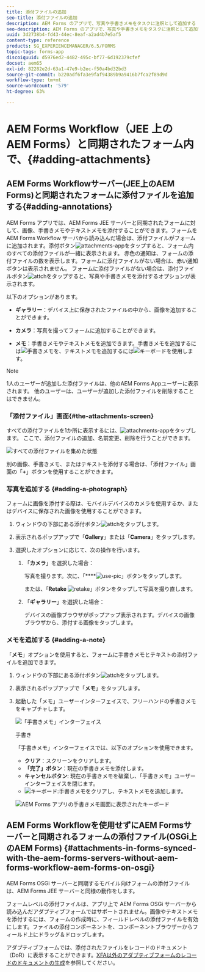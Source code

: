 ```yaml
---
title: 添付ファイルの追加
seo-title: 添付ファイルの追加
description: AEM Forms のアプリで、写真や手書きメモをタスクに注釈として追加する
seo-description: AEM Forms のアプリで、写真や手書きメモをタスクに注釈として追加する
uuid: 3d2738b4-fd43-44ec-8eaf-a2ad4b7e5af5
content-type: reference
products: SG_EXPERIENCEMANAGER/6.5/FORMS
topic-tags: forms-app
discoiquuid: d5976ed2-4482-495c-bf77-6d192379cfef
docset: aem65
exl-id: 82282e2d-63a1-47e9-b2ec-f50a4bd32bd3
source-git-commit: b220adf6fa3e9faf94389b9a9416b7fca2f89d9d
workflow-type: tm+mt
source-wordcount: '579'
ht-degree: 63%

---
```


# AEM Forms Workflow（JEE 上の AEM Forms）と同期されたフォーム内で、{#adding-attachments}

## AEM Forms Workflowサーバー(JEE上のAEM Forms)と同期されたフォームに添付ファイルを追加する{#adding-annotations}

AEM Forms アプリでは、AEM Forms JEE サーバーと同期されたフォームに対して、画像、手書きメモやテキストメモを添付することができます。フォームを AEM Forms Workflow サーバから読み込んだ場合は、添付ファイルがフォームに追加されます。添付ボタン![attachments-app](assets/attachments-app.png)をタップすると、フォーム内のすべての添付ファイルが一緒に表示されます。 赤色の通知は、フォームの添付ファイルの数を表示します。フォームに添付ファイルがない場合は、赤い通知ボタンは表示されません。 フォームに添付ファイルがない場合は、添付ファイルボタン![attch](assets/attch.png)をタップすると、写真や手書きメモを添付するオプションが表示されます。

以下のオプションがあります。

* **ギャラリー**：デバイス上に保存されたファイルの中から、画像を追加することができます。

* **カメラ**：写真を撮ってフォームに追加することができます。

* **メモ**：手書きメモやテキストメモを追加できます。手書きメモを追加するには![手書きメモ](assets/scribble.png)を、テキストメモを追加するには![キーボード](assets/keyboard.png)を使用します。

>[!NOTE]
>
>1人のユーザーが追加した添付ファイルは、他のAEM Forms Appユーザーに表示されます。 他のユーザーは、ユーザーが追加した添付ファイルを削除することはできません。


### 「添付ファイル」画面{#the-attachments-screen}

すべての添付ファイルを1か所に表示するには、![attachments-app](assets/attachments-app.png)をタップします。 ここで、添付ファイルの追加、名前変更、削除を行うことができます。

![すべての添付ファイルを集めた状態](assets/attachments-screen.png)

別の画像、手書きメモ、またはテキストを添付する場合は、「添付ファイル」画面の「**+**」ボタンを使用することができます。

### 写真を追加する {#adding-a-photograph}

フォームに画像を添付する際は、モバイルデバイスのカメラを使用するか、またはデバイスに保存された画像を使用することができます。

1. ウィンドウの下部にある添付ボタン![attch](assets/attch.png)をタップします。
1. 表示されるポップアップで「**Gallery**」または「**Camera**」をタップします。
1. 選択したオプションに応じて、次の操作を行います。

   1. 「**カメラ**」を選択した場合：

      写真を撮ります。次に、「****![use-pic](assets/use-pic.png)」ボタンをタップします。

      または、「**Retake** ![retake](assets/retake.png)」ボタンをタップして写真を撮り直します。

   1. 「**ギャラリー**」を選択した場合：

      デバイスの画像ブラウザがポップアップ表示されます。デバイスの画像ブラウザから、添付する画像をタップします。

### メモを追加する {#adding-a-note}

「**メモ**」オプションを使用すると、フォームに手書きメモとテキストの添付ファイルを追加できます。

1. ウィンドウの下部にある添付ボタン![attch](assets/attch.png)をタップします。
1. 表示されるポップアップで「**メモ**」をタップします。
1. 起動した「メモ」ユーザーインターフェイスで、フリーハンドの手書きメモをキャプチャします。

   ![「手書きメモ」インターフェイス](assets/scribble-ui.png)

   手書き

   「手書きメモ」インターフェイスでは、以下のオプションを使用できます。

   * **クリア**：スクリーンをクリアします。
   * **「完了」ボタン**：現在の手書きメモを添付します。
   * **キャンセルボタン**: 現在の手書きメモを破棄し、「手書きメモ」ユーザーインターフェイスを閉じます。
   * ![キーボード](assets/keyboard.png):手書きメモをクリアし、テキストメモを追加します。

   ![AEM Forms アプリの手書きメモ画面に表示されたキーボード](assets/keyboard-inapp.png)

## AEM Forms Workflowを使用せずにAEM Formsサーバーと同期されるフォームの添付ファイル(OSGi上のAEM Forms) {#attachments-in-forms-synced-with-the-aem-forms-servers-without-aem-forms-workflow-aem-forms-on-osgi}

AEM Forms OSGi サーバーと同期するモバイル向けフォームの添付ファイルは、AEM Forms JEE サーバーと同様の動作をします。

フォームレベルの添付ファイルは、アプリ上で AEM Forms OSGi サーバーから読み込んだアダプティブフォームではサポートされません。画像やテキストメモを添付するには、フォームの作成時に、フィールドレベルの添付ファイルを有効にします。ファイルの添付コンポーネントを、コンポーネントブラウザーからフィールド上にドラッグ＆ドロップします。

アダプティブフォームでは、添付されたファイルをレコードのドキュメント（DoR）に表示することができます。[XFA以外のアダプティブフォームのレコードのドキュメントの生成](../../forms/using/generate-document-of-record-for-non-xfa-based-adaptive-forms.md)を参照してください。
